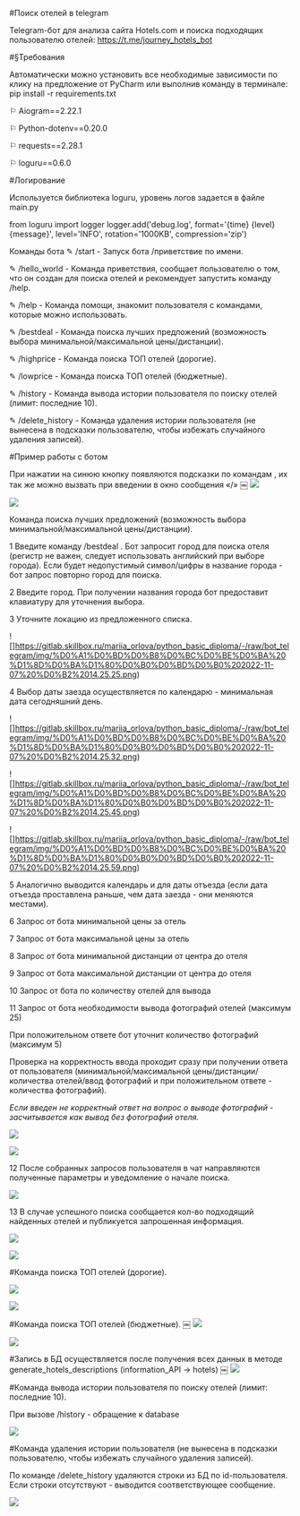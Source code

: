 #Поиск отелей в telegram 


Telegram-бот для анализа сайта Hotels.com и поиска подходящих пользователю отелей: https://t.me/journey_hotels_bot



#§Требования 

Автоматически можно установить все необходимые зависимости по клику на предложение от PyCharm или выполнив команду в терминале: pip install -r requirements.txt

⚐ Aiogram==2.22.1

⚐ Python-dotenv==0.20.0

⚐ requests==2.28.1

⚐ loguru==0.6.0


#Логирование

Используется библиотека loguru, уровень логов задается в файле main.py

from loguru import logger
logger.add('debug.log', format='{time} {level} {message}', level='INFO', rotation='1000KB', compression='zip')

Команды бота
✎ /start  - Запуск бота /приветствие по имени.

✎ /hello_world - Команда приветствия, сообщает пользователю о том, что он создан для поиска отелей и рекомендует запустить команду /help.

✎ /help - Команда помощи, знакомит пользователя с командами, которые можно использовать.

✎ /bestdeal - Команда поиска лучших предложений (возможность выбора минимальной/максимальной цены/дистанции).

✎ /highprice - Команда поиска ТОП отелей (дорогие).

✎ /lowprice - Команда поиска ТОП отелей (бюджетные).

✎ /history - Команда вывода истории пользователя по поиску отелей (лимит: последние 10).

✎ /delete_history - Команда удаления истории пользователя (не вынесена в подсказки пользователю, чтобы избежать случайного удаления записей).



#Пример работы с ботом

При нажатии на синюю кнопку появляются подсказки по командам , их так же можно вызвать при введении в окно сообщения «/»
￼
![](https://gitlab.skillbox.ru/mariia_orlova/python_basic_diploma/-/raw/bot_telegram/img/%D0%A1%D0%BD%D0%B8%D0%BC%D0%BE%D0%BA%20%D1%8D%D0%BA%D1%80%D0%B0%D0%BD%D0%B0%202022-11-07%20%D0%B2%2014.29.47.png)

![](https://gitlab.skillbox.ru/mariia_orlova/python_basic_diploma/-/raw/bot_telegram/img/%D0%A1%D0%BD%D0%B8%D0%BC%D0%BE%D0%BA%20%D1%8D%D0%BA%D1%80%D0%B0%D0%BD%D0%B0%202022-11-07%20%D0%B2%2014.29.54.png)

Команда поиска лучших предложений (возможность выбора минимальной/максимальной цены/дистанции).

1  Введите команду /bestdeal . Бот запросит город для поиска отеля (регистр не важен, следует использовать английский при выборе города).
Если будет недопустимый символ/цифры в название города - бот запрос повторно город для поиска.

2 Введите город.
При получении названия города бот предоставит клавиатуру для уточнения выбора. 

3 Уточните локацию из предложенного списка.

![]https://gitlab.skillbox.ru/mariia_orlova/python_basic_diploma/-/raw/bot_telegram/img/%D0%A1%D0%BD%D0%B8%D0%BC%D0%BE%D0%BA%20%D1%8D%D0%BA%D1%80%D0%B0%D0%BD%D0%B0%202022-11-07%20%D0%B2%2014.25.25.png)

4 Выбор даты заезда осуществляется по календарю - минимальная дата сегодняшний день.

![]https://gitlab.skillbox.ru/mariia_orlova/python_basic_diploma/-/raw/bot_telegram/img/%D0%A1%D0%BD%D0%B8%D0%BC%D0%BE%D0%BA%20%D1%8D%D0%BA%D1%80%D0%B0%D0%BD%D0%B0%202022-11-07%20%D0%B2%2014.25.32.png)

![]https://gitlab.skillbox.ru/mariia_orlova/python_basic_diploma/-/raw/bot_telegram/img/%D0%A1%D0%BD%D0%B8%D0%BC%D0%BE%D0%BA%20%D1%8D%D0%BA%D1%80%D0%B0%D0%BD%D0%B0%202022-11-07%20%D0%B2%2014.25.45.png)

![]https://gitlab.skillbox.ru/mariia_orlova/python_basic_diploma/-/raw/bot_telegram/img/%D0%A1%D0%BD%D0%B8%D0%BC%D0%BE%D0%BA%20%D1%8D%D0%BA%D1%80%D0%B0%D0%BD%D0%B0%202022-11-07%20%D0%B2%2014.25.59.png)

5 Аналогично выводится календарь и для даты отъезда (если дата отъезда проставлена раньше, чем дата заезда - они меняются местами).

6 Запрос от бота минимальной цены за отель

7 Запрос от бота максимальной цены за отель

8 Запрос от бота минимальной дистанции от центра до отеля

9 Запрос от бота максимальной дистанции от центра до отеля 

10 Запрос от бота по количеству отелей для вывода

11 Запрос от бота необходимости вывода фотографий отелей (максимум 25)

При положительном ответе бот уточнит количество фотографий (максимум 5)

Проверка на корректность ввода проходит сразу при получении ответа от пользователя (минимальной/максимальной цены/дистанции/количества отелей/ввод фотографий и при положительном ответе - количества фотографий).

_Если введен не корректный ответ на вопрос о выводе фотографий - засчитывается как вывод без фотографий отеля._

![](https://gitlab.skillbox.ru/mariia_orlova/python_basic_diploma/-/raw/bot_telegram/img/%D0%A1%D0%BD%D0%B8%D0%BC%D0%BE%D0%BA%20%D1%8D%D0%BA%D1%80%D0%B0%D0%BD%D0%B0%202022-11-07%20%D0%B2%2014.26.51.png)

![](https://gitlab.skillbox.ru/mariia_orlova/python_basic_diploma/-/raw/bot_telegram/img/%D0%A1%D0%BD%D0%B8%D0%BC%D0%BE%D0%BA%20%D1%8D%D0%BA%D1%80%D0%B0%D0%BD%D0%B0%202022-11-07%20%D0%B2%2014.27.08.png)

12 После собранных запросов пользователя в чат направляются полученные параметры и уведомление о начале поиска.

![](https://gitlab.skillbox.ru/mariia_orlova/python_basic_diploma/-/blob/bot_telegram/img/%D0%A1%D0%BD%D0%B8%D0%BC%D0%BE%D0%BA%20%D1%8D%D0%BA%D1%80%D0%B0%D0%BD%D0%B0%202022-11-07%20%D0%B2%2014.27.27.png)

13 В случае успешного поиска сообщается кол-во подходящий найденных отелей и публикуется запрошенная информация.

![](https://gitlab.skillbox.ru/mariia_orlova/python_basic_diploma/-/raw/bot_telegram/img/%D0%A1%D0%BD%D0%B8%D0%BC%D0%BE%D0%BA%20%D1%8D%D0%BA%D1%80%D0%B0%D0%BD%D0%B0%202022-11-07%20%D0%B2%2014.28.56.png)

![](https://gitlab.skillbox.ru/mariia_orlova/python_basic_diploma/-/raw/bot_telegram/img/%D0%A1%D0%BD%D0%B8%D0%BC%D0%BE%D0%BA%20%D1%8D%D0%BA%D1%80%D0%B0%D0%BD%D0%B0%202022-11-07%20%D0%B2%2014.29.03.png)

#Команда поиска ТОП отелей (дорогие).

![](https://gitlab.skillbox.ru/mariia_orlova/python_basic_diploma/-/raw/bot_telegram/img/%D0%A1%D0%BD%D0%B8%D0%BC%D0%BE%D0%BA%20%D1%8D%D0%BA%D1%80%D0%B0%D0%BD%D0%B0%202022-11-07%20%D0%B2%2014.32.08.png)

![](https://gitlab.skillbox.ru/mariia_orlova/python_basic_diploma/-/raw/bot_telegram/img/%D0%A1%D0%BD%D0%B8%D0%BC%D0%BE%D0%BA%20%D1%8D%D0%BA%D1%80%D0%B0%D0%BD%D0%B0%202022-11-07%20%D0%B2%2014.32.20.png)

#Команда поиска ТОП отелей (бюджетные).
￼
![](https://gitlab.skillbox.ru/mariia_orlova/python_basic_diploma/-/raw/bot_telegram/img/%D0%A1%D0%BD%D0%B8%D0%BC%D0%BE%D0%BA%20%D1%8D%D0%BA%D1%80%D0%B0%D0%BD%D0%B0%202022-11-07%20%D0%B2%2014.31.11.png)

![](https://gitlab.skillbox.ru/mariia_orlova/python_basic_diploma/-/raw/bot_telegram/img/%D0%A1%D0%BD%D0%B8%D0%BC%D0%BE%D0%BA%20%D1%8D%D0%BA%D1%80%D0%B0%D0%BD%D0%B0%202022-11-07%20%D0%B2%2014.31.17.png) 

#Запись в БД осуществляется после получения всех данных в методе  generate_hotels_descriptions (information_API -> hotels)
￼
![](https://gitlab.skillbox.ru/mariia_orlova/python_basic_diploma/-/raw/bot_telegram/img/%D0%A1%D0%BD%D0%B8%D0%BC%D0%BE%D0%BA%20%D1%8D%D0%BA%D1%80%D0%B0%D0%BD%D0%B0%202022-11-07%20%D0%B2%2015.28.40.png)

#Команда вывода истории пользователя по поиску отелей (лимит: последние 10).

При вызове /history - обращение к database

![](https://gitlab.skillbox.ru/mariia_orlova/python_basic_diploma/-/raw/bot_telegram/img/%D0%A1%D0%BD%D0%B8%D0%BC%D0%BE%D0%BA%20%D1%8D%D0%BA%D1%80%D0%B0%D0%BD%D0%B0%202022-11-07%20%D0%B2%2014.29.26.png")

#Команда удаления истории пользователя (не вынесена в подсказки пользователю, чтобы избежать случайного удаления записей).

По команде /delete_history удаляются строки из БД по id-пользователя.
Если строки отсутствуют - выводится соответствующее сообщение.

![](https://gitlab.skillbox.ru/mariia_orlova/python_basic_diploma/-/raw/bot_telegram/img/%D0%A1%D0%BD%D0%B8%D0%BC%D0%BE%D0%BA%20%D1%8D%D0%BA%D1%80%D0%B0%D0%BD%D0%B0%202022-11-07%20%D0%B2%2014.30.20.png)
